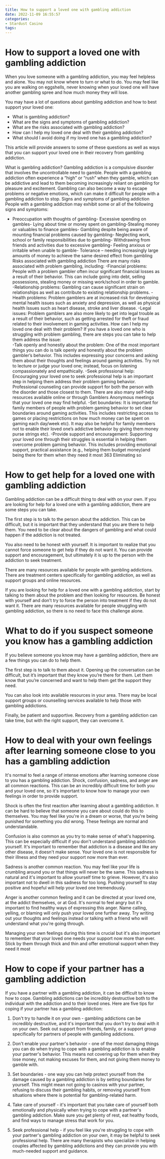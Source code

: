 ```yaml
---
title: How to support a loved one with gambling addiction 
date: 2022-11-09 16:55:57
categories:
- Stardust Casino
tags:
---
```



#  How to support a loved one with gambling addiction 

When you love someone with a gambling addiction, you may feel helpless and alone. You may not know where to turn or what to do. You may feel like you are walking on eggshells, never knowing when your loved one will have another gambling spree and how much money they will lose.

You may have a lot of questions about gambling addiction and how to best support your loved one:

* What is gambling addiction?
* What are the signs and symptoms of gambling addiction?
* What are the risks associated with gambling addiction?
* How can I help my loved one deal with their gambling addiction?
* What should I avoid doing if my loved one has a gambling addiction?

This article will provide answers to some of these questions as well as ways that you can support your loved one in their recovery from gambling addiction.

What is gambling addiction? 
Gambling addiction is a compulsive disorder that involves the uncontrollable need to gamble. People with a gambling addiction often experience a “high” or “rush” when they gamble, which can be addictive and lead to them becoming increasingly reliant on gambling for pleasure and excitement. Gambling can also become a way to escape problems or negative emotions, which can make it difficult for people with a gambling addiction to stop. 
Signs and symptoms of gambling addiction   People with a gambling addiction may exhibit some or all of the following signs and symptoms: 
- Preoccupation with thoughts of gambling- Excessive spending on gambles- Lying about time or money spent on gambling-Stealing money or valuables to finance gambles- Gambling despite being aware of mounting financial problems caused by gambling- Neglecting work, school or family responsibilities due to gambling- Withdrawing from friends and activities due to excessive gambling- Feeling anxious or irritable when unable to gamble- Tolerance – needing increasingly large amounts of money to achieve the same desired effect from gambling 
Risks associated with gambling addiction   There are many risks associated with problem gambling, including: 
-Financial problems: People with a problem gambler often incur significant financial losses as a result of their behavior. This can include going into debt, selling possessions, stealing money or missing work/school in order to gamble. -Relationship problems: Gambling can cause significant strain on relationships as well as contribute to existing relationship problems. -Health problems: Problem gamblers are at increased risk for developing mental health issues such as anxiety and depression, as well as physical health Issues such as heart disease, stroke and liver disease. -Legal issues: Problem gamblers are also more likely to get into legal trouble as a result of their behavior, such as getting arrested for theft or fraud related to their involvement in gaming activities. 
How can I help my loved one deal with their problem? If you have a loved one who is struggling with problem gambling, there are steps you can take to help them address the issue:  
-Talk openly and honestly about the problem: One of the most important things you can do is talk openly and honestly about the problem gambler’s behavior. This includes expressing your concerns and asking them about their thoughts and feelings around gaming activities. Try not to lecture or judge your loved one; instead, focus on listening compassionately and empathically. -Seek professional help: Encouraging your loved one to seek professional help is an important step in helping them address their problem gaming behavior. Professional counseling can provide support for both the person with the disorder and those closest to them. There are also many self-help resources available online or through Gamblers Anonymous meetings that your loved one may find helpful. -Set boundaries: It is important for family members of people with problem gaming behavior to set clear boundaries around gaming activities. This includes restricting access to games or placing restrictions on how much money can be spent on gaming each day/week etc). It may also be helpful for family members not to enable their loved one’s addictive behavior by giving them money purse strings etc). -Provide support and encouragement: Supporting your loved one through their struggles is essential in helping them overcome problem gaming behavior. This includes providing emotional support, practical assistance (e.g., helping them budget money)and being there for them when they need it most 363 Eliminating so

#  How to get help for a loved one with gambling addiction 

Gambling addiction can be a difficult thing to deal with on your own. If you are looking for help for a loved one with a gambling addiction, there are some steps you can take.

The first step is to talk to the person about the addiction. This can be difficult, but it is important that they understand that you are there to help them. You need to be clear about the dangers of gambling and what could happen if the addiction is not treated.

You also need to be honest with yourself. It is important to realize that you cannot force someone to get help if they do not want it. You can provide support and encouragement, but ultimately it is up to the person with the addiction to seek treatment.

There are many resources available for people with gambling addictions. There are treatment centers specifically for gambling addiction, as well as support groups and online resources.

If you are looking for help for a loved one with a gambling addiction, start by talking to them about the problem and then looking for resources. Be honest with yourself and don’t try to force the person into treatment if they do not want it. There are many resources available for people struggling with gambling addiction, so there is no need to face this challenge alone.

#  What to do if you suspect someone you know has a gambling addiction 

If you believe someone you know may have a gambling addiction, there are a few things you can do to help them.

The first step is to talk to them about it. Opening up the conversation can be difficult, but it’s important that they know you’re there for them. Let them know that you’re concerned and want to help them get the support they need.

You can also look into available resources in your area. There may be local support groups or counselling services available to help those with gambling addictions.

Finally, be patient and supportive. Recovery from a gambling addiction can take time, but with the right support, they can overcome it.

#  How to deal with your own feelings after learning someone close to you has a gambling addiction 

It's normal to feel a range of intense emotions after learning someone close to you has a gambling addiction. Shock, confusion, sadness, and anger are all common reactions. This can be an incredibly difficult time for both you and your loved one, so it's important to know how to manage your own feelings in order to provide support.

Shock is often the first reaction after learning about a gambling addiction. It can be hard to believe that someone you care about could do this to themselves. You may feel like you're in a dream or worse, that you're being punished for something you did wrong. These feelings are normal and understandable.

Confusion is also common as you try to make sense of what's happening. This can be especially difficult if you don't understand gambling addiction yourself. It's important to remember that addiction is a disease and like any other disease, it doesn't make sense. Your loved one is not responsible for their illness and they need your support now more than ever.

Sadness is another common reaction. You may feel like your life is crumbling around you or that things will never be the same. This sadness is natural and it's important to allow yourself time to grieve. However, it's also important not to dwell in this sadness for too long. Pushing yourself to stay positive and hopeful will help your loved one tremendously.

Anger is another common feeling and it can be directed at your loved one, at the addict themselves, or at God. It's normal to feel angry but it's important to find healthy ways of expressing this anger. Name calling, yelling, or blaming will only push your loved one further away. Try writing out your thoughts and feelings instead or talking with a friend who will understand what you're going through.

Managing your own feelings during this time is crucial but it's also important to remember that your loved one needs your support now more than ever. Stick by them through thick and thin and offer emotional support when they need it most

#  How to cope if your partner has a gambling addiction

If you have a partner with a gambling addiction, it can be difficult to know how to cope. Gambling addictions can be incredibly destructive both to the individual with the addiction and to their loved ones. Here are five tips for coping if your partner has a gambling addiction:

1. Don't try to handle it on your own - gambling addictions can be incredibly destructive, and it's important that you don't try to deal with it on your own. Seek out support from friends, family, or a support group specifically for partners of people with gambling addictions.

2. Don't enable your partner's behavior - one of the most damaging things you can do when trying to cope with a gambling addiction is to enable your partner's behavior. This means not covering up for them when they lose money, not making excuses for them, and not giving them money to gamble with.

3. Set boundaries - one way you can help protect yourself from the damage caused by a gambling addiction is by setting boundaries for yourself. This might mean not going to casinos with your partner, refusing to discuss their gambling habits, or removing yourself from situations where there is potential for gambling-related harm.

4. Take care of yourself - it's important that you take care of yourself both emotionally and physically when trying to cope with a partner's gambling addiction. Make sure you get plenty of rest, eat healthy foods, and find ways to manage stress that work for you.

5. Seek professional help - if you feel like you're struggling to cope with your partner's gambling addiction on your own, it may be helpful to seek professional help. There are many therapists who specialize in helping couples affected by gambling addictions and they can provide you with much-needed support and guidance.